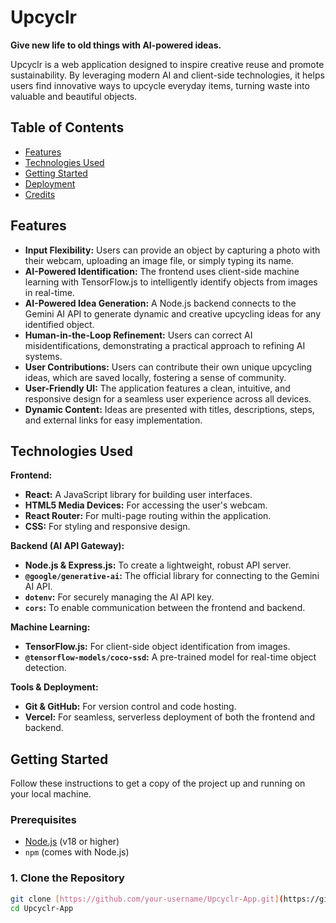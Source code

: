 # Upcyclr

**Give new life to old things with AI-powered ideas.**

Upcyclr is a web application designed to inspire creative reuse and promote sustainability. By leveraging modern AI and client-side technologies, it helps users find innovative ways to upcycle everyday items, turning waste into valuable and beautiful objects.

## Table of Contents
- [Features](#features)
- [Technologies Used](#technologies-used)
- [Getting Started](#getting-started)
- [Deployment](#deployment)
- [Credits](#credits)

## Features
- **Input Flexibility:** Users can provide an object by capturing a photo with their webcam, uploading an image file, or simply typing its name.
- **AI-Powered Identification:** The frontend uses client-side machine learning with TensorFlow.js to intelligently identify objects from images in real-time.
- **AI-Powered Idea Generation:** A Node.js backend connects to the Gemini AI API to generate dynamic and creative upcycling ideas for any identified object.
- **Human-in-the-Loop Refinement:** Users can correct AI misidentifications, demonstrating a practical approach to refining AI systems.
- **User Contributions:** Users can contribute their own unique upcycling ideas, which are saved locally, fostering a sense of community.
- **User-Friendly UI:** The application features a clean, intuitive, and responsive design for a seamless user experience across all devices.
- **Dynamic Content:** Ideas are presented with titles, descriptions, steps, and external links for easy implementation.

## Technologies Used

**Frontend:**
- **React:** A JavaScript library for building user interfaces.
- **HTML5 Media Devices:** For accessing the user's webcam.
- **React Router:** For multi-page routing within the application.
- **CSS:** For styling and responsive design.

**Backend (AI API Gateway):**
- **Node.js & Express.js:** To create a lightweight, robust API server.
- **`@google/generative-ai`:** The official library for connecting to the Gemini AI API.
- **`dotenv`:** For securely managing the AI API key.
- **`cors`:** To enable communication between the frontend and backend.

**Machine Learning:**
- **TensorFlow.js:** For client-side object identification from images.
- **`@tensorflow-models/coco-ssd`:** A pre-trained model for real-time object detection.

**Tools & Deployment:**
- **Git & GitHub:** For version control and code hosting.
- **Vercel:** For seamless, serverless deployment of both the frontend and backend.

## Getting Started

Follow these instructions to get a copy of the project up and running on your local machine.

### Prerequisites
- [Node.js](https://nodejs.org/en/) (v18 or higher)
- `npm` (comes with Node.js)

### 1. Clone the Repository
```bash
git clone [https://github.com/your-username/Upcyclr-App.git](https://github.com/your-username/Upcyclr-App.git)
cd Upcyclr-App